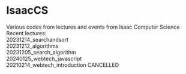 # IsaacCS
Various codes from lectures and events from Isaac Computer Science <br />
Recent lectures: <br />
20231214_searchandsort <br />
20231212_algorithms <br />
20231205_search_algorithm <br />
20240125_webtech_javascript <br/>
20210214_webtech_introduction CANCELLED <br/>
